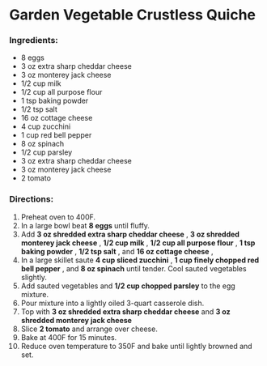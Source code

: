 # Garden Vegetable Crustless Quiche 

### Ingredients: 
* 8 eggs
* 3 oz extra sharp cheddar cheese
* 3 oz monterey jack cheese
* 1/2 cup milk
* 1/2 cup all purpose flour
* 1 tsp baking powder
* 1/2 tsp salt
* 16 oz cottage cheese
* 4 cup zucchini
* 1 cup red bell pepper
* 8 oz spinach
* 1/2 cup parsley
* 3 oz extra sharp cheddar cheese
* 3 oz monterey jack cheese
* 2 tomato

### Directions: 
1. Preheat oven to 400F. 
2. In a large bowl beat **8 eggs** until fluffy. 
3. Add **3 oz shredded extra sharp cheddar cheese** , **3 oz shredded monterey jack cheese** , **1/2 cup milk** , **1/2 cup all purpose flour** , **1 tsp baking powder** , **1/2 tsp salt** , and **16 oz cottage cheese** , 
4. In a large skillet saute **4 cup sliced zucchini** , **1 cup finely chopped red bell pepper** , and **8 oz spinach** until tender. Cool sauted vegetables slightly. 
5. Add sauted vegetables and **1/2 cup chopped parsley** to the egg mixture. 
6. Pour mixture into a lightly oiled 3-quart casserole dish. 
7. Top with **3 oz shredded extra sharp cheddar cheese** and **3 oz shredded monterey jack cheese** 
8. Slice **2 tomato** and arrange over cheese. 
9. Bake at 400F for 15 minutes. 
10. Reduce oven temperature to 350F and bake until lightly browned and set. 
